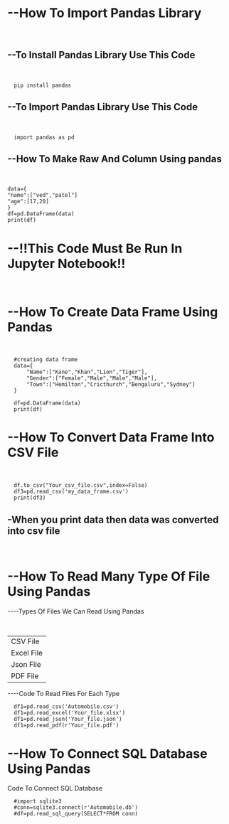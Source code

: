 <h1>--How To Import Pandas Library</h1><br>
<h2>--To Install Pandas Library Use This Code </h2><br>

      pip install pandas
<h2>--To Import Pandas Library Use This Code </h2><br>

      import pandas as pd

<h2>--How To Make Raw And Column Using pandas</h2><br>

    data={
    "name":["ved","patel"]
    "age":[17,20]
    }
    df=pd.DataFrame(data)
    print(df)

<h1>--!!This Code Must Be Run In Jupyter Notebook!!</h1><br>
<h1>--How To Create Data Frame Using Pandas<br></h1><br>

      #creating data frame
      data={
          "Name":["Kane","Khan","Lion","Tiger"],
          "Gender":["Female","Male","Male","Male"],
          "Town":["Hemilton","Cricthurch","Bengaluru","Sydney"]
      }

      df=pd.DataFrame(data)
      print(df)
<h1>--How To Convert Data Frame Into CSV File<br></h1><br>

      df.to_csv("Your_csv_file.csv",index=False)
      df3=pd.read_csv('my_data_frame.csv')
      print(df3)
<h2>-When you print data then data was converted into csv file</h2><br>
<h1>--How To Read Many Type Of File Using Pandas</h1>
<p>----Types Of Files We Can Read Using Pandas</p><br>
<table>
<tr>
<tr><td>CSV File<br> </td></tr>
<tr><td>Excel File<br> </td></tr>
<tr><td> Json File<br> </td></tr>
<tr><td> PDF File<br> </td></tr>

</tr>
</table>
<p>----Code To Read Files For Each Type</p>

      df1=pd.read_csv('Automobile.csv')
      df1=pd.read_excel('Your_file.xlsx')
      df1=pd.read_json('Your_file.json')
      df1=pd.read_pdf(r'Your_file.pdf')
<h1>--How To Connect SQL Database Using Pandas<br></h1>
<p>Code To Connect SQL Database</p>
                  
      #import sqlite3
      #conn=sqlite3.connect(r'Automobile.db')
      #df=pd.read_sql_query(SELECT*FROM conn)
